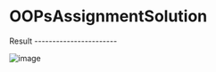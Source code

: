# OOPsAssignmentSolution

Result -----------------------


![image](https://user-images.githubusercontent.com/76401746/176888238-736fc975-24a4-4fd3-8ba7-4a058b4b25b1.png)
